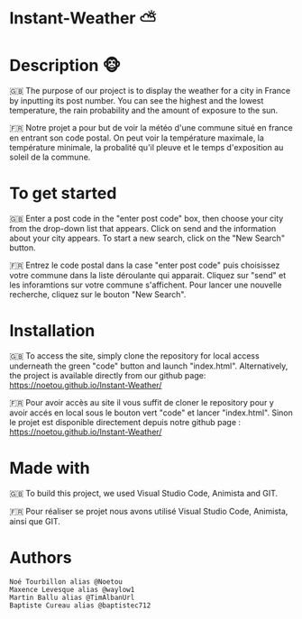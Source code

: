 # Instant-Weather ⛅


# Description 🐵
🇬🇧 The purpose of our project is to display the weather for a city in France by inputting its post number. You can see the highest and the lowest temperature, the rain probability and the amount of exposure to the sun.

🇫🇷 Notre projet a pour but de voir la météo d'une commune situé en france en entrant son code postal. On peut voir la température maximale, la température minimale, la probalité qu'il pleuve et le temps d'exposition au soleil de la commune.


# To get started
🇬🇧 Enter a post code in the "enter post code" box, then choose your city from the drop-down list that appears.
Click on send and the information about your city appears. 
To start a new search, click on the "New Search" button.

🇫🇷 Entrez le code postal dans la case "enter post code" puis choisissez votre commune dans la liste déroulante qui apparait.
Cliquez sur "send" et les inforamtions sur votre commune s'affichent. 
Pour lancer une nouvelle recherche, cliquez sur le bouton "New Search".


# Installation
🇬🇧 To access the site, simply clone the repository for local access underneath the green "code" button and launch "index.html".
Alternatively, the project is available directly from our github page: https://noetou.github.io/Instant-Weather/

🇫🇷 Pour avoir accès au site il vous suffit de cloner le repository pour y avoir accés en local sous le bouton vert "code" et lancer "index.html".
Sinon le projet est disponible directement depuis notre github page : https://noetou.github.io/Instant-Weather/


# Made with
🇬🇧 To build this project, we used Visual Studio Code, Animista and GIT.

🇫🇷 Pour réaliser se projet nous avons utilisé Visual Studio Code, Animista, ainsi que GIT.


# Authors


    Noé Tourbillon alias @Noetou
    Maxence Levesque alias @waylow1
    Martin Ballu alias @TimAlbanUrl
    Baptiste Cureau alias @baptistec712


